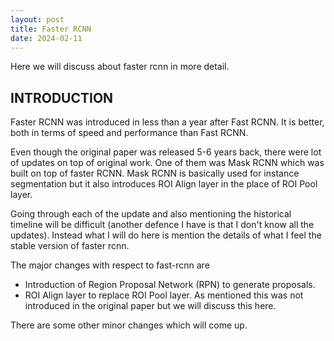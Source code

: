 ```yaml
---
layout: post
title: Faster RCNN
date: 2024-02-11
---
```


Here we will discuss about faster rcnn in more detail.

## INTRODUCTION

Faster RCNN was introduced in less than a year after Fast RCNN. It is better, both in terms of speed and performance than Fast RCNN.

Even though the original paper was released 5-6 years back, there were lot of updates on top of original work. One of them was Mask RCNN which was built on top of faster RCNN. Mask RCNN is basically used for instance segmentation but it also introduces ROI Align layer in the place of ROI Pool layer.

Going through each of the update and also mentioning the historical timeline will be difficult (another defence I have is that I don't know all the updates). Instead what I will do here is mention the details of what I feel the stable version of faster rcnn.

The major changes with respect to fast-rcnn are

- Introduction of Region Proposal Network (RPN) to generate proposals.
- ROI Align layer to replace ROI Pool layer. As mentioned this was not introduced in the original paper but we will discuss this here.

There are some other minor changes which will come up.
